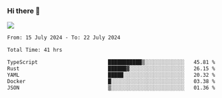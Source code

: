 ### Hi there 👋️

![](https://komarev.com/ghpvc/?username=Loner1024)

<!--START_SECTION:waka-->

```txt
From: 15 July 2024 - To: 22 July 2024

Total Time: 41 hrs

TypeScript                       ███████████▒░░░░░░░░░░░░░   45.81 %
Rust                             ██████▓░░░░░░░░░░░░░░░░░░   26.15 %
YAML                             █████░░░░░░░░░░░░░░░░░░░░   20.32 %
Docker                           █░░░░░░░░░░░░░░░░░░░░░░░░   03.38 %
JSON                             ▒░░░░░░░░░░░░░░░░░░░░░░░░   01.36 %
```

<!--END_SECTION:waka-->



